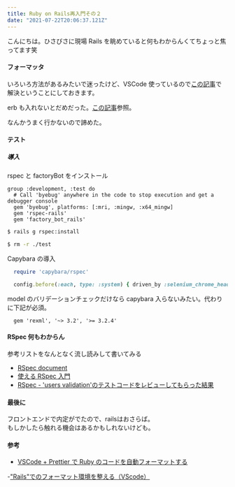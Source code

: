 ```yaml
---
title: Ruby on Rails再入門その２
date: "2021-07-22T20:06:37.121Z"
---
```


こんにちは。ひさびさに現場 Rails を眺めていると何もわからんくてちょっと焦ってます笑

#### フォーマッタ

いろいろ方法があるみたいで迷ったけど、VSCode 使っているので[この記事](https://sunday-morning.app/posts/2021-05-05-vscode-prettier-ruby)で解決ということにしておきます。

erb も入れないとだめだった。[この記事](https://qiita.com/tomtang/items/624ad37219fe8c1df1bd)参照。

なんかうまく行かないので諦めた。

#### テスト

##### 導入

rspec と factoryBot をインストール

```txt:title=Gemfile
group :development, :test do
  # Call 'byebug' anywhere in the code to stop execution and get a debugger console
  gem 'byebug', platforms: [:mri, :mingw, :x64_mingw]
  gem 'rspec-rails'
  gem 'factory_bot_rails'
```

```bash
$ rails g rspec:install
```

```bash
$ rm -r ./test
```

Capybara の導入

```rb:title=spec_helper.rb
  require 'capybara/rspec'

  config.before(:each, type: :system) { driven_by :selenium_chrome_headless }
```

model のバリデーションチェックだけなら capybara 入らないみたい。代わりに下記が必須。

```rb:title=Gemfile
  gem 'rexml', '~> 3.2', '>= 3.2.4'
```

#### RSpec 何もわからん

参考リストをなんとなく流し読みして書いてみる

- [RSpec document](https://relishapp.com/rspec/rspec-expectations/v/3-10/docs)
- [使える RSpec 入門](https://qiita.com/jnchito/items/2e79a1abe7cd8214caa5#%E3%81%82%E3%82%8F%E3%81%9B%E3%81%A6%E8%AA%AD%E3%81%BF%E3%81%9F%E3%81%84)
- [RSpec - 'users validation'のテストコードをレビューしてもらった結果](https://qiita.com/denjneb/items/6c010dec65a4c37da9bd#user%E3%83%A2%E3%83%87%E3%83%AB)

#### 最後に
フロントエンドで内定がでたので、railsはおさらば。  
もしかしたら触れる機会はあるかもしれないけども。

#### 参考

- [VSCode + Prettier で Ruby のコードを自動フォーマットする](https://sunday-morning.app/posts/2021-05-05-vscode-prettier-ruby)

-["Rails"でのフォーマット環境を整える（VScode）](https://qiita.com/tomtang/items/624ad37219fe8c1df1bd)
